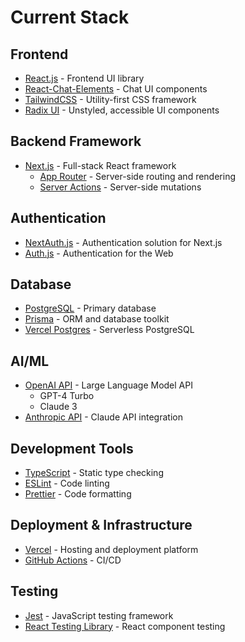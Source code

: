 # Current Stack
## Frontend
- [React.js](https://react.dev/) - Frontend UI library
- [React-Chat-Elements](https://github.com/Detaysoft/react-chat-elements) - Chat UI components
- [TailwindCSS](https://tailwindcss.com/) - Utility-first CSS framework
- [Radix UI](https://www.radix-ui.com/) - Unstyled, accessible UI components

## Backend Framework
- [Next.js](https://nextjs.org/) - Full-stack React framework
  - [App Router](https://nextjs.org/docs/app) - Server-side routing and rendering
  - [Server Actions](https://nextjs.org/docs/app/api-reference/functions/server-actions) - Server-side mutations

## Authentication
- [NextAuth.js](https://next-auth.js.org/) - Authentication solution for Next.js
- [Auth.js](https://authjs.dev/) - Authentication for the Web

## Database
- [PostgreSQL](https://www.postgresql.org/) - Primary database
- [Prisma](https://www.prisma.io/) - ORM and database toolkit
- [Vercel Postgres](https://vercel.com/storage/postgres) - Serverless PostgreSQL

## AI/ML
- [OpenAI API](https://platform.openai.com/docs) - Large Language Model API
  - GPT-4 Turbo
  - Claude 3
- [Anthropic API](https://docs.anthropic.com/claude/reference) - Claude API integration

## Development Tools
- [TypeScript](https://www.typescriptlang.org/) - Static type checking
- [ESLint](https://eslint.org/) - Code linting
- [Prettier](https://prettier.io/) - Code formatting

## Deployment & Infrastructure
- [Vercel](https://vercel.com/) - Hosting and deployment platform
- [GitHub Actions](https://github.com/features/actions) - CI/CD

## Testing
- [Jest](https://jestjs.io/) - JavaScript testing framework
- [React Testing Library](https://testing-library.com/docs/react-testing-library/intro/) - React component testing  
